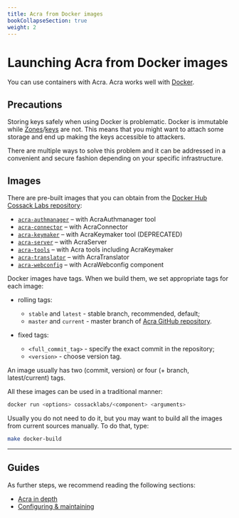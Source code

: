 ```yaml
---
title: Acra from Docker images
bookCollapseSection: true
weight: 2
---
```


# Launching Acra from Docker images

You can use containers with Acra. Acra works well with [Docker](https://www.docker.com/what-docker).

## Precautions

Storing keys safely when using Docker is problematic. Docker is immutable while [Zones](/acra/security-controls/zones/)/[keys](/acra/security-controls/key-management/inventory/) are not. This means that you might want to attach some storage and end up making the keys accessible to attackers.

There are multiple ways to solve this problem and it can be addressed in a convenient and secure fashion depending on your specific infrastructure.

## Images

There are pre-built images that you can obtain from the [Docker Hub Cossack Labs repository](https://hub.docker.com/u/cossacklabs/):

* [`acra-authmanager`](https://hub.docker.com/r/cossacklabs/acra-authmanager) – with AcraAuthmanager tool
* [`acra-connector`](https://hub.docker.com/r/cossacklabs/acra-connector) – with AcraConnector
* [`acra-keymaker`](https://hub.docker.com/r/cossacklabs/acra-keymaker) – with AcraKeymaker tool (DEPRECATED)
* [`acra-server`](https://hub.docker.com/r/cossacklabs/acra-server) – with AcraServer
* [`acra-tools`](https://hub.docker.com/r/cossacklabs/acra-tools) – with Acra tools including AcraKeymaker
* [`acra-translator`](https://hub.docker.com/r/cossacklabs/acra-translator) – with AcraTranslator
* [`acra-webconfig`](https://hub.docker.com/r/cossacklabs/acra-webconfig) – with AcraWebconfig component

Docker images have tags. When we build them, we set appropriate tags for each image:

* rolling tags:
    - `stable` and `latest` - stable branch, recommended, default;
    - `master` and `current` - master branch of [Acra GitHub repository](https://github.com/cossacklabs/acra).

* fixed tags:
    - `<full_commit_tag>` - specify the exact commit in the repository;
    - `<version>` - choose version tag.

An image usually has two (commit, version) or four (+ branch, latest/current) tags.

All these images can be used in a traditional manner:

```bash
docker run <options> cossacklabs/<component> <arguments>
```

Usually you do not need to do it, but you may want to build all the images from current sources manually. To do that, type:

```bash
make docker-build
```

---

## Guides

As further steps, we recommend reading the following sections:
* [Acra in depth](/acra/acra-in-depth/)
* [Configuring & maintaining](/acra/configuring-maintaining/)
